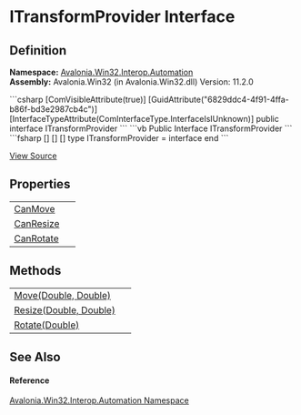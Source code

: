 # ITransformProvider Interface




## Definition
**Namespace:** <a href="N_Avalonia_Win32_Interop_Automation">Avalonia.Win32.Interop.Automation</a>  
**Assembly:** Avalonia.Win32 (in Avalonia.Win32.dll) Version: 11.2.0

<Tabs groupId="api-code-preview">
<TabItem value="csharp" label="C#">
```csharp
[ComVisibleAttribute(true)]
[GuidAttribute("6829ddc4-4f91-4ffa-b86f-bd3e2987cb4c")]
[InterfaceTypeAttribute(ComInterfaceType.InterfaceIsIUnknown)]
public interface ITransformProvider
```
</TabItem>
<TabItem value="vb" label="VB">
```vb
<ComVisibleAttribute(true)>
<GuidAttribute("6829ddc4-4f91-4ffa-b86f-bd3e2987cb4c")>
<InterfaceTypeAttribute(ComInterfaceType.InterfaceIsIUnknown)>
Public Interface ITransformProvider
```
</TabItem>
<TabItem value="fsharp" label="F#">
```fsharp
[<ComVisibleAttribute(true)>]
[<GuidAttribute("6829ddc4-4f91-4ffa-b86f-bd3e2987cb4c")>]
[<InterfaceTypeAttribute(ComInterfaceType.InterfaceIsIUnknown)>]
type ITransformProvider = interface end
```
</TabItem>
</Tabs>



<a href="https://github.com/AvaloniaUI/Avalonia/tree/master/src/Windows/Avalonia.Win32/Interop/Automation/ITransformProvider.cs" title="View the source code">View Source</a>



## Properties
<table>
<tr>
<td><a href="P_Avalonia_Win32_Interop_Automation_ITransformProvider_CanMove">CanMove</a></td>
<td> </td>
</tr>
<tr>
<td><a href="P_Avalonia_Win32_Interop_Automation_ITransformProvider_CanResize">CanResize</a></td>
<td> </td>
</tr>
<tr>
<td><a href="P_Avalonia_Win32_Interop_Automation_ITransformProvider_CanRotate">CanRotate</a></td>
<td> </td>
</tr>
</table>

## Methods
<table>
<tr>
<td><a href="M_Avalonia_Win32_Interop_Automation_ITransformProvider_Move">Move(Double, Double)</a></td>
<td> </td>
</tr>
<tr>
<td><a href="M_Avalonia_Win32_Interop_Automation_ITransformProvider_Resize">Resize(Double, Double)</a></td>
<td> </td>
</tr>
<tr>
<td><a href="M_Avalonia_Win32_Interop_Automation_ITransformProvider_Rotate">Rotate(Double)</a></td>
<td> </td>
</tr>
</table>

## See Also


#### Reference
<a href="N_Avalonia_Win32_Interop_Automation">Avalonia.Win32.Interop.Automation Namespace</a>  

